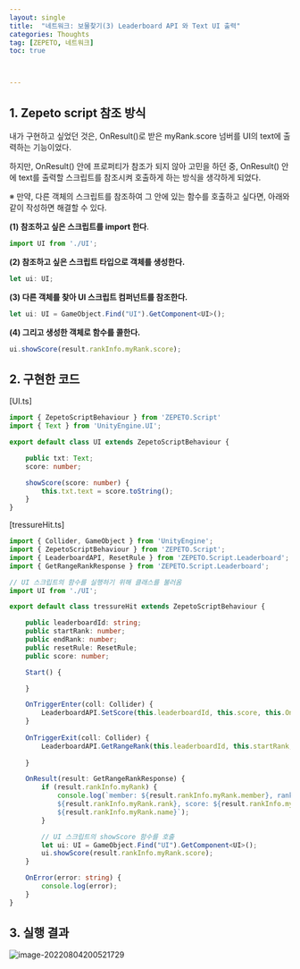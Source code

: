```yaml
---
layout: single
title:  "네트워크: 보물찾기(3) Leaderboard API 와 Text UI 출력"
categories: Thoughts
tag: [ZEPETO, 네트워크]
toc: true 



---
```


## 1. Zepeto script 참조 방식

내가 구현하고 싶었던 것은, OnResult()로 받은 myRank.score 넘버를 UI의 text에 출력하는 기능이었다.

하지만, OnResult() 안에 프로퍼티가 참조가 되지 않아 고민을 하던 중, OnResult() 안에 text를 출력할 스크립트를 참조시켜 호출하게 하는 방식을 생각하게 되었다.

※ 만약, 다른 객체의 스크립트를 참조하여 그 안에 있는 함수를 호출하고 싶다면, 아래와 같이 작성하면 해결할 수 있다.

**(1) 참조하고 싶은 스크립트를 import 한다**.

```typescript
import UI from './UI';
```



**(2) 참조하고 싶은 스크립트 타입으로 객체를 생성한다.**

```typescript
let ui: UI;
```



**(3) 다른 객체를 찾아 UI 스크립트 컴퍼넌트를 참조한다.**

```typescript
let ui: UI = GameObject.Find("UI").GetComponent<UI>();
```



**(4) 그리고 생성한 객체로 함수를 콜한다.**

```typescript
ui.showScore(result.rankInfo.myRank.score);
```





## 2. 구현한 코드

[UI.ts]

```typescript
import { ZepetoScriptBehaviour } from 'ZEPETO.Script'
import { Text } from 'UnityEngine.UI';

export default class UI extends ZepetoScriptBehaviour {

    public txt: Text;
    score: number;

    showScore(score: number) {
        this.txt.text = score.toString();
    }
}
```



[tressureHit.ts]

```typescript
import { Collider, GameObject } from 'UnityEngine';
import { ZepetoScriptBehaviour } from 'ZEPETO.Script';
import { LeaderboardAPI, ResetRule } from 'ZEPETO.Script.Leaderboard';
import { GetRangeRankResponse } from 'ZEPETO.Script.Leaderboard';

// UI 스크립트의 함수를 실행하기 위해 클래스를 불러옴
import UI from './UI';

export default class tressureHit extends ZepetoScriptBehaviour {

    public leaderboardId: string;
    public startRank: number;
    public endRank: number;
    public resetRule: ResetRule;
    public score: number;

    Start() {

    }

    OnTriggerEnter(coll: Collider) {
        LeaderboardAPI.SetScore(this.leaderboardId, this.score, this.OnResult, this.OnError);
    }
    
    OnTriggerExit(coll: Collider) {
        LeaderboardAPI.GetRangeRank(this.leaderboardId, this.startRank, this.endRank, this.resetRule, false, this.OnResult, this.OnError);
        
    }

    OnResult(result: GetRangeRankResponse) {
        if (result.rankInfo.myRank) {
            console.log(`member: ${result.rankInfo.myRank.member}, rank: 
            ${result.rankInfo.myRank.rank}, score: ${result.rankInfo.myRank.score}, name: 
            ${result.rankInfo.myRank.name}`);
        }

        // UI 스크립트의 showScore 함수를 호출
        let ui: UI = GameObject.Find("UI").GetComponent<UI>();
        ui.showScore(result.rankInfo.myRank.score);
    }

    OnError(error: string) {
        console.log(error);
    }
}
```





## 3. 실행 결과

![image-20220804200521729](/assets/img/image-20220804200521729.png)